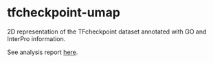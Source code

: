 # tfcheckpoint-umap

2D representation of the TFcheckpoint dataset annotated with GO and InterPro information.

See analysis report [here](https://druglogics.github.io/tfcheckpoint-umap/).
